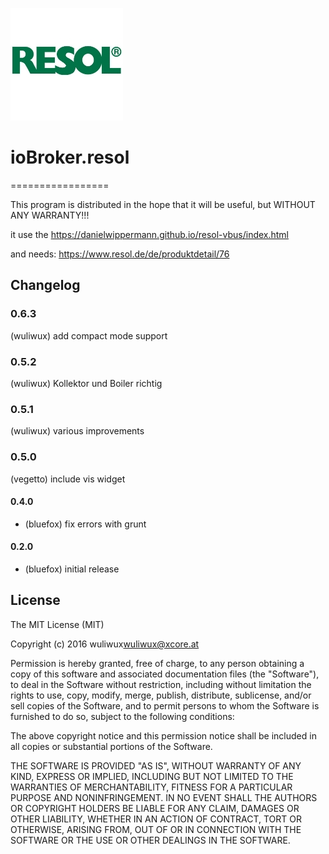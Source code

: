 ![Logo](admin/resol.png)

# ioBroker.resol

=================

This program is distributed in the hope that it will be useful,
but WITHOUT ANY WARRANTY!!!

it use the https://danielwippermann.github.io/resol-vbus/index.html

and needs:
https://www.resol.de/de/produktdetail/76

## Changelog

### 0.6.3

(wuliwux) add compact mode support

### 0.5.2

(wuliwux) Kollektor und Boiler richtig

### 0.5.1

(wuliwux) various improvements

### 0.5.0

(vegetto) include vis widget

#### 0.4.0

-   (bluefox) fix errors with grunt

#### 0.2.0

-   (bluefox) initial release

## License

The MIT License (MIT)

Copyright (c) 2016 wuliwux<wuliwux@xcore.at>

Permission is hereby granted, free of charge, to any person obtaining a copy
of this software and associated documentation files (the "Software"), to deal
in the Software without restriction, including without limitation the rights
to use, copy, modify, merge, publish, distribute, sublicense, and/or sell
copies of the Software, and to permit persons to whom the Software is
furnished to do so, subject to the following conditions:

The above copyright notice and this permission notice shall be included in
all copies or substantial portions of the Software.

THE SOFTWARE IS PROVIDED "AS IS", WITHOUT WARRANTY OF ANY KIND, EXPRESS OR
IMPLIED, INCLUDING BUT NOT LIMITED TO THE WARRANTIES OF MERCHANTABILITY,
FITNESS FOR A PARTICULAR PURPOSE AND NONINFRINGEMENT. IN NO EVENT SHALL THE
AUTHORS OR COPYRIGHT HOLDERS BE LIABLE FOR ANY CLAIM, DAMAGES OR OTHER
LIABILITY, WHETHER IN AN ACTION OF CONTRACT, TORT OR OTHERWISE, ARISING FROM,
OUT OF OR IN CONNECTION WITH THE SOFTWARE OR THE USE OR OTHER DEALINGS IN
THE SOFTWARE.
